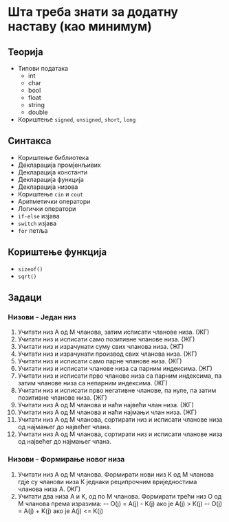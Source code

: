 # Шта треба знати за додатну наставу (као минимум)
## Теорија
* Типови података
  * int
  * char
  * bool
  * float
  * string
  * double
* Кориштење `signed`, `unsigned`, `short`, `long`  
## Синтакса
* Кориштење библиотека
* Декларација промјенљивих
* Декларација константи
* Декларација функција
* Декларација низова
* Кориштење `cin` и `cout`
* Аритметички оператори
* Логички оператори
* `if-else` изјава
* `switch` изјава
* `for` петља
## Кориштење функција
* `sizeof()`
* `sqrt()`
## Задаци
### Низови - Један низ
1. Учитати низ А од М чланова, затим исписати чланове низа. (ЖГ)
1. Учитати низ и исписати само позитивне чланове низа. (ЖГ)
1. Учитати низ и израчунати суму свих чланова низа. (ЖГ)
1. Учитати низ и израчунати производ свих чланова низа. (ЖГ)
1. Учитати низ и исписати само парне чланове низа. (ЖГ)
1. Учитати низ и исписати чланове низа са парним индексима. (ЖГ)
1. Учитати низ и исписати прво чланове низа са парним индексима, па затим чланове низа са непарним индексима. (ЖГ)
1. Учитати низ и исписати прво негативне чланове, па нуле, па затим позитивне чланове низа. (ЖГ)
1. Учитати низ А од М чланова и наћи највећи члан низа. (ЖГ)
1. Учитати низ А од М чланова и наћи најмањи члан низа. (ЖГ) 
1. Учитати низ А од М чланова, сортирати низ и исписати чланове низа од најмањег до највећег члана.
1. Учитати низ А од М чланова, сортирати низ и исписати чланове низа од највећег до најмањег члана.
### Низови - Формирање новог низа
1. Учитати низ А од М чланова. Формирати нови низ К од М чланова гдје су чланови низа К једнаки реципрочним вриједностима   
   чланова низа А. (ЖГ)
1. Учитати два низа А и К, од по М чланова. Формирати трећи низ О од М чланова према изразима:
   -- O(j) = A(j) - K(j) ако је A(j) > K(j)
   -- O(j) = A(j) + K(j) ако је A(j) <= K(j)


